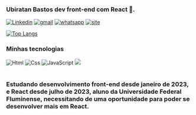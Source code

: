 ### Ubiratan Bastos dev front-end com React 🚀.
 
  [![Linkedin](https://img.shields.io/badge/LinkedIn-0077B5?style=for-the-badge&logo=linkedin&logoColor=white)](www.linkedin.com/in/ubiratan-viana-bastos-uff)  [![gmail](	https://img.shields.io/badge/Gmail-D14836?style=for-the-badge&logo=gmail&logoColor=white)](ubiratan.dev@gmail.com) [![whatsapp](https://img.shields.io/badge/WhatsApp-25D366?style=for-the-badge&logo=whatsapp&logoColor=white)](https://wa.me/5524999265662) [![site](	https://img.shields.io/badge/Meu%20Portfólio-React-orange?style=for-the-badge&logo=Jupyter)](https://strong-eclair-aa4be0.netlify.app/)

  

  [![Top Langs](https://github-readme-stats.vercel.app/api/top-langs/?username=Ubiratandev)]()

  ### Minhas tecnologias
  <div style="display: inline_block">
  <img src="https://img.shields.io/badge/HTML-239120?style=for-the-badge&logo=html5&logoColor=white" alt="Html"></img> <img src="https://img.shields.io/badge/CSS-239120?&style=for-the-badge&logo=css3&logoColor=white" alt="Css"></img> <img src="https://img.shields.io/badge/JavaScript-323330?style=for-the-badge&logo=javascript&logoColor=F7DF1E" alt="JavaScript"></img>
  <img src="https://img.shields.io/badge/React-20232A?style=for-the-badge&logo=react&logoColor=61DAFB"></imt></div> <br/>

  ### Estudando desenvolvimento front-end desde janeiro de 2023, e React desde julho de 2023, aluno da Universidade Federal Fluminense, necessitando de uma oportunidade para poder se desenvolver mais em React.


